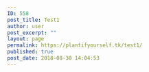 ```yaml
---
ID: 558
post_title: Test1
author: user
post_excerpt: ""
layout: page
permalink: https://plantifyourself.tk/test1/
published: true
post_date: 2018-08-30 14:04:53
---
```

<!-- wp:html -->
<script data-main="scripts/main.js" src="scripts/require.js">
    var mysql = require("mysql");

    var connection = mysql.createConnection({
      host: "35.232.215.112:3306",
      user: "root",
      password: "1234,qwer",
      database: "bitnami_wordpress"
    });
    connection.connect();
    var query = connection.query("Select FIELD1, FIELD2, FIELD3, FIELD4 from TopVeg", function (err, result) {
      console.log(result);

    });
</script>
<!-- /wp:html -->
